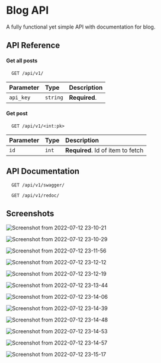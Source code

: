 
# Blog API

A fully functional yet simple API with documentation for blog.


## API Reference

#### Get all posts

```http
  GET /api/v1/
```

| Parameter | Type     | Description                |
| :-------- | :------- | :------------------------- |
| `api_key` | `string` | **Required**.  |

#### Get post

```http
  GET /api/v1/<int:pk>
```

| Parameter | Type     | Description                       |
| :-------- | :------- | :-------------------------------- |
| `id`      | `int` | **Required**. Id of item to fetch |




## API Documentation

```http
  GET /api/v1/swagger/
```

```http
  GET /api/v1/redoc/
```


## Screenshots

![Screenshot from 2022-07-12 23-10-21](https://user-images.githubusercontent.com/60805406/178572516-77c4920e-47a5-43c3-afe0-f05c0ed1f485.png)

![Screenshot from 2022-07-12 23-10-29](https://user-images.githubusercontent.com/60805406/178572636-9e0f9fe7-4fa8-440b-bfec-32ea34f85d91.png)

![Screenshot from 2022-07-12 23-11-56](https://user-images.githubusercontent.com/60805406/178572701-251c62ef-d57d-454e-9301-eeaa90e87222.png)

![Screenshot from 2022-07-12 23-12-12](https://user-images.githubusercontent.com/60805406/178572732-b4de4f47-adb4-42a8-8249-244acb41873d.png)


![Screenshot from 2022-07-12 23-12-19](https://user-images.githubusercontent.com/60805406/178572744-4994d0b7-a6fb-4215-818e-3d91a02a08d0.png)


![Screenshot from 2022-07-12 23-13-44](https://user-images.githubusercontent.com/60805406/178572769-ce0025e1-def5-42a6-8c9e-6de66c3b52a1.png)


![Screenshot from 2022-07-12 23-14-06](https://user-images.githubusercontent.com/60805406/178572784-e231d545-f409-42cb-a798-fdb292f00721.png)


![Screenshot from 2022-07-12 23-14-39](https://user-images.githubusercontent.com/60805406/178572794-1df8d5a8-1608-4da9-8fca-e8ce9b0843f6.png)


![Screenshot from 2022-07-12 23-14-48](https://user-images.githubusercontent.com/60805406/178572805-188d4f52-ad86-4759-879b-c5f11a16b48a.png)



![Screenshot from 2022-07-12 23-14-53](https://user-images.githubusercontent.com/60805406/178572827-1ae57e36-24e0-4b9f-8c88-5cf63bf2dad3.png)


![Screenshot from 2022-07-12 23-14-57](https://user-images.githubusercontent.com/60805406/178572847-435845d7-8e48-4f0d-a87b-af5a6b9030b6.png)



![Screenshot from 2022-07-12 23-15-17](https://user-images.githubusercontent.com/60805406/178572890-e8639472-ffb6-42d0-97f4-4b49e18375cf.png)
